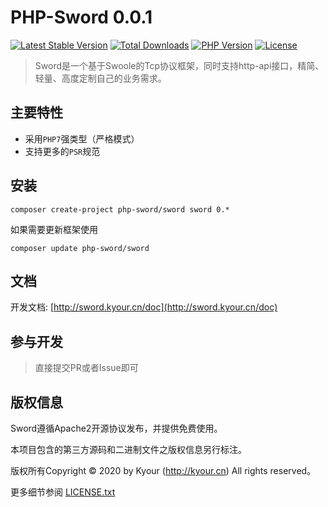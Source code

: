 PHP-Sword 0.0.1
===============

[![Latest Stable Version](https://poser.pugx.org/php-sword/sword/v)](//packagist.org/packages/php-sword/sword) [![Total Downloads](https://poser.pugx.org/php-sword/sword/downloads)](//packagist.org/packages/php-sword/sword) [![PHP Version](https://img.shields.io/badge/php-%3E%3D7.1-8892BF.svg)](http://www.php.net/) [![License](https://poser.pugx.org/php-sword/sword/license)](//packagist.org/packages/php-sword/sword)

> Sword是一个基于Swoole的Tcp协议框架，同时支持http-api接口，精简、轻量、高度定制自己的业务需求。

## 主要特性

* 采用`PHP7`强类型（严格模式）
* 支持更多的`PSR`规范

## 安装

~~~
composer create-project php-sword/sword sword 0.*
~~~

如果需要更新框架使用
~~~
composer update php-sword/sword
~~~

## 文档

开发文档: [http://sword.kyour.cn/doc](http://sword.kyour.cn/doc)

## 参与开发

> 直接提交PR或者Issue即可

## 版权信息

Sword遵循Apache2开源协议发布，并提供免费使用。

本项目包含的第三方源码和二进制文件之版权信息另行标注。

版权所有Copyright © 2020 by Kyour (http://kyour.cn) All rights reserved。

更多细节参阅 [LICENSE.txt](LICENSE.txt)